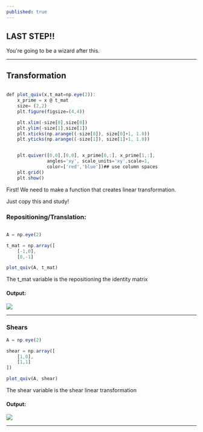 ```yaml
---
published: true
---
```

## LAST STEP!!

You're going to be a wizard after this.

****

## Transformation

```javascript

def plot_quiv(x,t_mat=np.eye(2)):
    x_prime = x @ t_mat
    size= (2,2)
    plt.figure(figsize=(4,4))

    plt.xlim(-size[0],size[0])
    plt.ylim(-size[1],size[1])
    plt.xticks(np.arange((-size[0]), size[0]+1, 1.0))
    plt.yticks(np.arange((-size[1]), size[1]+1, 1.0))


    plt.quiver([0,0],[0,0], x_prime[0,:], x_prime[1,:], 
               angles='xy', scale_units='xy',scale=1, 
               color=['red','blue'])## use column spaces
    plt.grid()
    plt.show()
```

First! We need to make a function that creates linear transformation.

Just copy this and study!

### Repositioning/Translation:

```javascript

A = np.eye(2)

t_mat = np.array([
    [-1,0],
    [0,-1]

plot_quiv(A, t_mat)
```

The t_mat variable is the repositioning the identity matrix

#### Output:

![]({{site.baseurl}}/images/reposition.png)

****

### Shears

```javascript
A = np.eye(2)

shear = np.array([
    [1,0],
    [1,1]
])

plot_quiv(A, shear)
```

The shear variable is the shear linear transformation

#### Output:

![]({{site.baseurl}}/images/shears.png)


****







